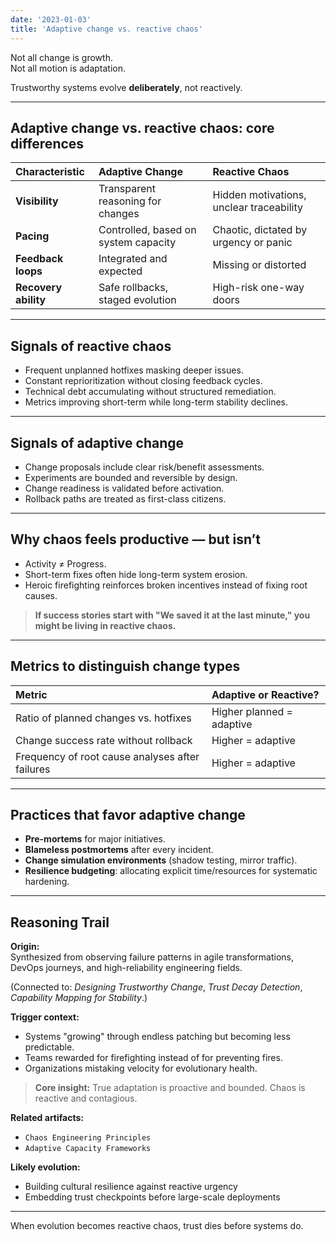 ```yaml
---
date: '2023-01-03'
title: 'Adaptive change vs. reactive chaos'
---
```


Not all change is growth.  
Not all motion is adaptation.

Trustworthy systems evolve **deliberately**, not reactively.

---

## Adaptive change vs. reactive chaos: core differences

| Characteristic       | Adaptive Change                      | Reactive Chaos                           |
|:---------------------|:-------------------------------------|:-----------------------------------------|
| **Visibility**       | Transparent reasoning for changes    | Hidden motivations, unclear traceability |
| **Pacing**           | Controlled, based on system capacity | Chaotic, dictated by urgency or panic    |
| **Feedback loops**   | Integrated and expected              | Missing or distorted                     |
| **Recovery ability** | Safe rollbacks, staged evolution     | High-risk one-way doors                  |

---

## Signals of reactive chaos

- Frequent unplanned hotfixes masking deeper issues.
- Constant reprioritization without closing feedback cycles.
- Technical debt accumulating without structured remediation.
- Metrics improving short-term while long-term stability declines.

---

## Signals of adaptive change

- Change proposals include clear risk/benefit assessments.
- Experiments are bounded and reversible by design.
- Change readiness is validated before activation.
- Rollback paths are treated as first-class citizens.

---

## Why chaos feels productive — but isn’t

- Activity ≠ Progress.
- Short-term fixes often hide long-term system erosion.
- Heroic firefighting reinforces broken incentives instead of fixing root causes.

> **If success stories start with "We saved it at the last minute," you might be living in reactive chaos.**

---

## Metrics to distinguish change types

| Metric                                          | Adaptive or Reactive?     |
|:------------------------------------------------|:--------------------------|
| Ratio of planned changes vs. hotfixes           | Higher planned = adaptive |
| Change success rate without rollback            | Higher = adaptive         |
| Frequency of root cause analyses after failures | Higher = adaptive         |

---

## Practices that favor adaptive change

- **Pre-mortems** for major initiatives.
- **Blameless postmortems** after every incident.
- **Change simulation environments** (shadow testing, mirror traffic).
- **Resilience budgeting**: allocating explicit time/resources for systematic hardening.

---

## Reasoning Trail

**Origin:**  
Synthesized from observing failure patterns in agile transformations, DevOps journeys, and high-reliability engineering fields.

(Connected to: *Designing Trustworthy Change*, *Trust Decay Detection*, *Capability Mapping for Stability*.)

**Trigger context:**  

- Systems "growing" through endless patching but becoming less predictable.
- Teams rewarded for firefighting instead of for preventing fires.
- Organizations mistaking velocity for evolutionary health.

> **Core insight:** True adaptation is proactive and bounded. Chaos is reactive and contagious.

**Related artifacts:**  
- `Chaos Engineering Principles`  
- `Adaptive Capacity Frameworks`

**Likely evolution:**  
- Building cultural resilience against reactive urgency
- Embedding trust checkpoints before large-scale deployments

---

When evolution becomes reactive chaos, trust dies before systems do.
